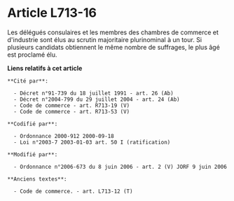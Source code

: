 # Article L713-16

Les délégués consulaires et les membres des chambres de commerce et d'industrie sont élus au scrutin majoritaire plurinominal
à un tour. Si plusieurs candidats obtiennent le même nombre de suffrages, le plus âgé est proclamé élu.

**Liens relatifs à cet article**

	**Cité par**:

	  - Décret n°91-739 du 18 juillet 1991 - art. 26 (Ab)
	  - Décret n°2004-799 du 29 juillet 2004 - art. 24 (Ab)
	  - Code de commerce - art. R713-19 (V)
	  - Code de commerce - art. R713-53 (V)

	**Codifié par**:

	  - Ordonnance 2000-912 2000-09-18
	  - Loi n°2003-7 2003-01-03 art. 50 I (ratification)

	**Modifié par**:

	  - Ordonnance n°2006-673 du 8 juin 2006 - art. 2 (V) JORF 9 juin 2006

	**Anciens textes**:

	  - Code de commerce. - art. L713-12 (T)
